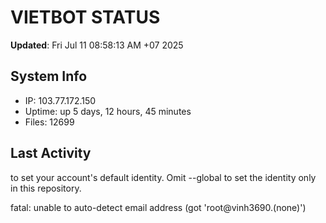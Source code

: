 # VIETBOT STATUS
**Updated**: Fri Jul 11 08:58:13 AM +07 2025

## System Info
- IP: 103.77.172.150
- Uptime: up 5 days, 12 hours, 45 minutes
- Files: 12699

## Last Activity

to set your account's default identity.
Omit --global to set the identity only in this repository.

fatal: unable to auto-detect email address (got 'root@vinh3690.(none)')
